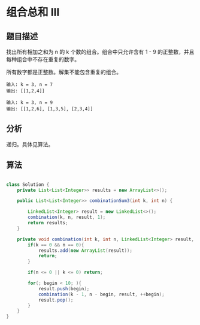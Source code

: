 # 组合总和 III

## 题目描述

找出所有相加之和为 n 的 k 个数的组合。组合中只允许含有 1 - 9 的正整数，并且每种组合中不存在重复的数字。

所有数字都是正整数。解集不能包含重复的组合。

```
输入: k = 3, n = 7
输出: [[1,2,4]]

输入: k = 3, n = 9
输出: [[1,2,6], [1,3,5], [2,3,4]]
```

## 分析

递归。具体见算法。

## 算法

```java

class Solution {
    private List<List<Integer>> results = new ArrayList<>();

    public List<List<Integer>> combinationSum3(int k, int n) {

        LinkedList<Integer> result = new LinkedList<>();
        combination(k, n, result, 1);
        return results;
    }

    private void combination(int k, int n, LinkedList<Integer> result, int begin){
        if(k == 0 && n == 0){
            results.add(new ArrayList(result));
            return;
        }

        if(n <= 0 || k <= 0) return;

        for(; begin < 10; ){
            result.push(begin);
            combination(k - 1, n - begin, result, ++begin);
            result.pop();
        }
    }
}
```
